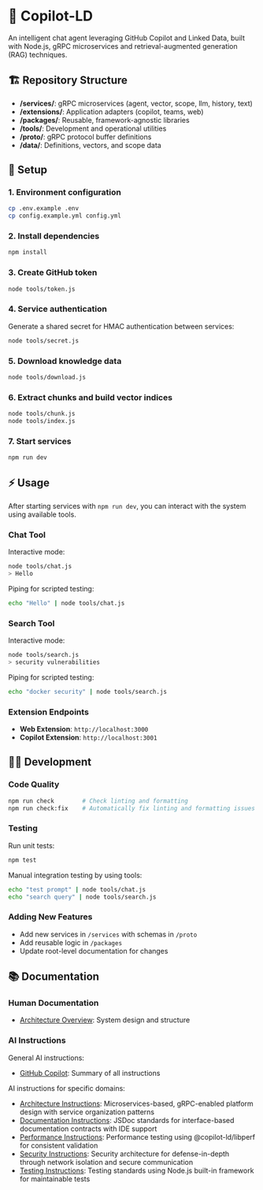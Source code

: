 # 🤖 Copilot-LD

An intelligent chat agent leveraging GitHub Copilot and Linked Data, built with
Node.js, gRPC microservices and retrieval-augmented generation (RAG) techniques.

## 🏗️ Repository Structure

- **/services/**: gRPC microservices (agent, vector, scope, llm, history, text)
- **/extensions/**: Application adapters (copilot, teams, web)
- **/packages/**: Reusable, framework-agnostic libraries
- **/tools/**: Development and operational utilities
- **/proto/**: gRPC protocol buffer definitions
- **/data/**: Definitions, vectors, and scope data

## 🚀 Setup

### 1. Environment configuration

```sh
cp .env.example .env
cp config.example.yml config.yml
```

### 2. Install dependencies

```sh
npm install
```

### 3. Create GitHub token

```sh
node tools/token.js
```

### 4. Service authentication

Generate a shared secret for HMAC authentication between services:

```sh
node tools/secret.js
```

### 5. Download knowledge data

```sh
node tools/download.js
```

### 6. Extract chunks and build vector indices

```sh
node tools/chunk.js
node tools/index.js
```

### 7. Start services

```sh
npm run dev
```

## ⚡ Usage

After starting services with `npm run dev`, you can interact with the system
using available tools.

### Chat Tool

Interactive mode:

```sh
node tools/chat.js
> Hello
```

Piping for scripted testing:

```sh
echo "Hello" | node tools/chat.js
```

### Search Tool

Interactive mode:

```sh
node tools/search.js
> security vulnerabilities
```

Piping for scripted testing:

```sh
echo "docker security" | node tools/search.js
```

### Extension Endpoints

- **Web Extension**: `http://localhost:3000`
- **Copilot Extension**: `http://localhost:3001`

## 👨‍💻 Development

### Code Quality

```sh
npm run check        # Check linting and formatting
npm run check:fix    # Automatically fix linting and formatting issues
```

### Testing

Run unit tests:

```sh
npm test
```

Manual integration testing by using tools:

```sh
echo "test prompt" | node tools/chat.js
echo "search query" | node tools/search.js
```

### Adding New Features

- Add new services in `/services` with schemas in `/proto`
- Add reusable logic in `/packages`
- Update root-level documentation for changes

## 📚 Documentation

### Human Documentation

- [Architecture Overview](docs/architecture.html): System design and structure

### AI Instructions

General AI instructions:

- [GitHub Copilot](.github/copilot-instructions.md): Summary of all instructions

AI instructions for specific domains:

- [Architecture Instructions](.github/instructions/architecture.instructions.md):
  Microservices-based, gRPC-enabled platform design with service organization
  patterns
- [Documentation Instructions](.github/instructions/documentation.instructions.md):
  JSDoc standards for interface-based documentation contracts with IDE support
- [Performance Instructions](.github/instructions/performance.instructions.md):
  Performance testing using @copilot-ld/libperf for consistent validation
- [Security Instructions](.github/instructions/security.instructions.md):
  Security architecture for defense-in-depth through network isolation and
  secure communication
- [Testing Instructions](.github/instructions/testing.instructions.md): Testing
  standards using Node.js built-in framework for maintainable tests
